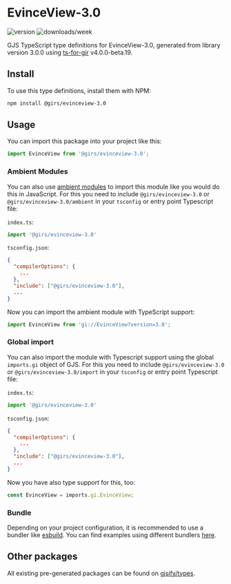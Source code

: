 
# EvinceView-3.0

![version](https://img.shields.io/npm/v/@girs/evinceview-3.0)
![downloads/week](https://img.shields.io/npm/dw/@girs/evinceview-3.0)


GJS TypeScript type definitions for EvinceView-3.0, generated from library version 3.0.0 using [ts-for-gir](https://github.com/gjsify/ts-for-gir) v4.0.0-beta.19.


## Install

To use this type definitions, install them with NPM:
```bash
npm install @girs/evinceview-3.0
```

## Usage

You can import this package into your project like this:
```ts
import EvinceView from '@girs/evinceview-3.0';
```

### Ambient Modules

You can also use [ambient modules](https://github.com/gjsify/ts-for-gir/tree/main/packages/cli#ambient-modules) to import this module like you would do this in JavaScript.
For this you need to include `@girs/evinceview-3.0` or `@girs/evinceview-3.0/ambient` in your `tsconfig` or entry point Typescript file:

`index.ts`:
```ts
import '@girs/evinceview-3.0'
```

`tsconfig.json`:
```json
{
  "compilerOptions": {
    ...
  },
  "include": ["@girs/evinceview-3.0"],
  ...
}
```

Now you can import the ambient module with TypeScript support: 

```ts
import EvinceView from 'gi://EvinceView?version=3.0';
```

### Global import

You can also import the module with Typescript support using the global `imports.gi` object of GJS.
For this you need to include `@girs/evinceview-3.0` or `@girs/evinceview-3.0/import` in your `tsconfig` or entry point Typescript file:

`index.ts`:
```ts
import '@girs/evinceview-3.0'
```

`tsconfig.json`:
```json
{
  "compilerOptions": {
    ...
  },
  "include": ["@girs/evinceview-3.0"],
  ...
}
```

Now you have also type support for this, too:

```ts
const EvinceView = imports.gi.EvinceView;
```

### Bundle

Depending on your project configuration, it is recommended to use a bundler like [esbuild](https://esbuild.github.io/). You can find examples using different bundlers [here](https://github.com/gjsify/ts-for-gir/tree/main/examples).

## Other packages

All existing pre-generated packages can be found on [gjsify/types](https://github.com/gjsify/types).

